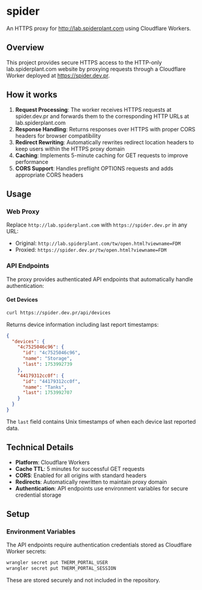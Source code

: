 # spider

An HTTPS proxy for http://lab.spiderplant.com using Cloudflare Workers.

## Overview

This project provides secure HTTPS access to the HTTP-only lab.spiderplant.com website by proxying requests through a Cloudflare Worker deployed at https://spider.dev.pr.

## How it works

1. **Request Processing**: The worker receives HTTPS requests at spider.dev.pr and forwards them to the corresponding HTTP URLs at lab.spiderplant.com
2. **Response Handling**: Returns responses over HTTPS with proper CORS headers for browser compatibility
3. **Redirect Rewriting**: Automatically rewrites redirect location headers to keep users within the HTTPS proxy domain
4. **Caching**: Implements 5-minute caching for GET requests to improve performance
5. **CORS Support**: Handles preflight OPTIONS requests and adds appropriate CORS headers

## Usage

### Web Proxy
Replace `http://lab.spiderplant.com` with `https://spider.dev.pr` in any URL:

- Original: `http://lab.spiderplant.com/tw/open.html?viewname=FDM`
- Proxied: `https://spider.dev.pr/tw/open.html?viewname=FDM`

### API Endpoints
The proxy provides authenticated API endpoints that automatically handle authentication:

#### Get Devices
```bash
curl https://spider.dev.pr/api/devices
```

Returns device information including last report timestamps:
```json
{
  "devices": {
    "4c7525046c96": {
      "id": "4c7525046c96", 
      "name": "Storage",
      "last": 1753992739
    },
    "44179312cc0f": {
      "id": "44179312cc0f",
      "name": "Tanks", 
      "last": 1753992707
    }
  }
}
```

The `last` field contains Unix timestamps of when each device last reported data.

## Technical Details

- **Platform**: Cloudflare Workers
- **Cache TTL**: 5 minutes for successful GET requests
- **CORS**: Enabled for all origins with standard headers
- **Redirects**: Automatically rewritten to maintain proxy domain
- **Authentication**: API endpoints use environment variables for secure credential storage

## Setup

### Environment Variables
The API endpoints require authentication credentials stored as Cloudflare Worker secrets:

```bash
wrangler secret put THERM_PORTAL_USER
wrangler secret put THERM_PORTAL_SESSION
```

These are stored securely and not included in the repository.

